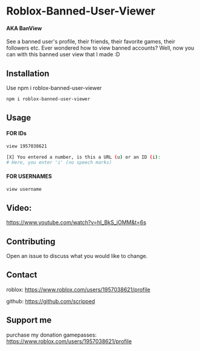 # Roblox-Banned-User-Viewer
#### AKA BanView
See a banned user's profile, their friends, their favorite games, their followers etc.
Ever wondered how to view banned accounts? Well, now you can with this banned user view that I made :D

## Installation

Use npm i roblox-banned-user-viewer

```bash
npm i roblox-banned-user-viewer
```

## Usage
#### FOR IDs
```bash
view 1957038621

[X] You entered a number, is this a URL (u) or an ID (i):
# Here, you enter 'i' (no speech marks)
```
#### FOR USERNAMES
```bash
view username
```

## Video:
https://www.youtube.com/watch?v=hI_BkS_iOMM&t=6s

## Contributing
Open an issue to discuss what you would like to change.

## Contact
roblox: https://www.roblox.com/users/1957038621/profile

github: https://github.com/scripped

## Support me
purchase my donation gamepasses: https://www.roblox.com/users/1957038621/profile
